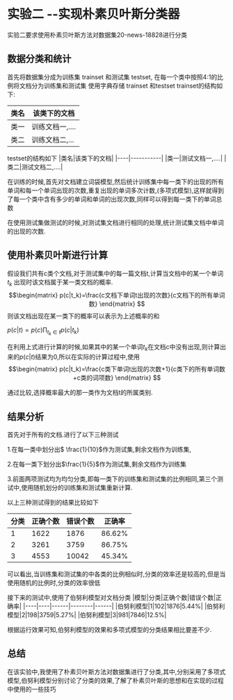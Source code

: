 # 实验二 --实现朴素贝叶斯分类器

实验二要求使用朴素贝叶斯方法对数据集20-news-18828进行分类

## 数据分类和统计
首先将数据集分成为训练集 trainset 和测试集 testset,
在每一个类中按照4:1的比例将文档分为训练集和测试集
使用字典存储 trainset 和testset 
trainset的结构如下:

|类名|该类下的文档|
|---|-----------|
|类一|训练文档一,....|
|类二|训练文档二,...|

testset的结构如下
|类名|该类下的文档|
|----|-----------|
|类一|测试文档一,....|
|类二|测试文档二,....|

在训练的时候,首先对文档建立词袋模型,然后统计训练集中每一类下的出现的所有单词和每一个单词出现的次数,重复出现的单词多次计数,(多项式模型),这样就得到了每一个类中含有多少的单词和单词的出现次数,同样可以得到每一类下的单词总数

在使用测试集做测试的时候,对测试集文档进行相同的处理,统计测试集文档中单词的出现的次数.

## 使用朴素贝叶斯进行计算
假设我们共有c类个文档,对于测试集中的每一篇文档t,计算当文档中的某一个单词
$t_k$
出现时该文档属于某一类文档的概率.
$$\begin{matrix}
    p(c|t_k)=\frac{c文档下单词t出现的次数}{c文档下的所有单词数}
\end{matrix} $$
则该文档出现在某一类下的概率可以表示为上述概率的和

$p(c|t)=p(c)\prod_{t_k \in t} p(c|t_k)$

在利用上式进行计算的时候,如果其中的某一个单词$t_k$在文档c中没有出现,则计算出来的$p(c|t)$结果为0,所以在实际的计算过程中,使用
$$\begin{matrix}
    p(c|t_k)=\frac{c类下单词t出现的次数+1}{c类下的所有单词数+c类的词项数}
\end{matrix}
$$

通过比较,选择概率最大的那一类作为文档t的所属类别.

## 结果分析
首先对于所有的文档.进行了以下三种测试

1.在每一类中划分出$
\frac{1}{10}$作为测试集,剩余文档作为训练集,

2.在每一类下划分出$\frac{1}{5}$作为测试集,剩余文档作为训练集

3.前面两项测试均为均匀分类,即每一类下的训练集和测试集的比例相同,第三个测试中,使用随机划分的训练集和测试集重新计算.

以上三种测试得到的结果比较如下

|分类|正确个数|错误个数|正确率|
|----|------|--------|------|
|1|1622|1876|86.62%|
|2|3261|3759|86.75%|
|3|4553|10042|45.34%|
可以看出,当训练集和测试集的中各类的比例相似时,分类的效率还是较高的,但是当使用随机的比例时,分类的效率很低

接下来的测试中,使用了伯努利模型对文档分类
|模型|分类|正确个数|错误个数|正确率|
|----|----|------|--------|------|
|伯努利模型|1|102|1876|5.44%|
|伯努利模型|2|198|3759|5.27%|
|伯努利模型|3|981|7846|12.5%|

根据运行效果可知,伯努利模型的效果和多项式模型的分类结果相比要差不少.

## 总结

在该实验中,我使用了朴素贝叶斯方法对数据集进行了分类,其中,分别采用了多项式模型,伯努利模型分别讨论了分类的效果,了解了朴素贝叶斯的思想和在实现的过程中使用的一些技巧